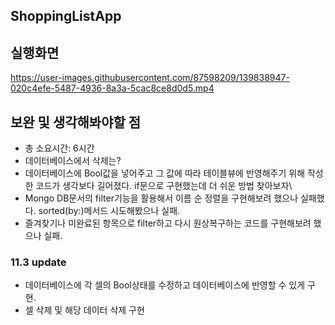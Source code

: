 ## ShoppingListApp

## 실행화면

https://user-images.githubusercontent.com/87598209/139838947-020c4efe-5487-4936-8a3a-5cac8ce8d0d5.mp4





## 보완 및 생각해봐야할 점
* 총 소요시간: 6시간 
* 데이터베이스에서 삭제는?
* 데이터베이스에 Bool값을 넣어주고 그 값에 따라 테이블뷰에 반영해주기 위해 작성한 코드가 생각보다 길어졌다. if문으로 구현했는데 더 쉬운 방법 찾아보자\
* Mongo DB문서의 filter기능을 활용해서 이름 순 정렬을 구현해보려 했으나 실패했다.  sorted(by:)메서드 시도해봤으나 실패.
* 즐겨찾기나 미완료된 항목으로 filter하고 다시 원상복구하는 코드를 구현해보려 했으나 실패.

### 11.3 update
* 데이터베이스에 각 셀의 Bool상태를 수정하고 데이터베이스에 반영할 수 있게 구현.
* 셀 삭제 및 해당 데이터 삭제 구현
